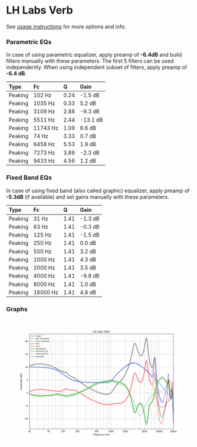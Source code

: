 # LH Labs Verb
See [usage instructions](https://github.com/jaakkopasanen/AutoEq#usage) for more options and info.

### Parametric EQs
In case of using parametric equalizer, apply preamp of **-6.4dB** and build filters manually
with these parameters. The first 5 filters can be used independently.
When using independent subset of filters, apply preamp of **-6.4 dB**.

| Type    | Fc       |    Q | Gain     |
|:--------|:---------|:-----|:---------|
| Peaking | 102 Hz   | 0.24 | -1.5 dB  |
| Peaking | 1035 Hz  | 0.33 | 5.2 dB   |
| Peaking | 3109 Hz  | 2.88 | -9.3 dB  |
| Peaking | 5511 Hz  | 2.44 | -13.1 dB |
| Peaking | 11743 Hz | 1.09 | 6.6 dB   |
| Peaking | 74 Hz    | 3.33 | 0.7 dB   |
| Peaking | 6458 Hz  | 5.53 | 1.9 dB   |
| Peaking | 7273 Hz  | 3.89 | -2.3 dB  |
| Peaking | 9433 Hz  | 4.56 | 1.2 dB   |

### Fixed Band EQs
In case of using fixed band (also called graphic) equalizer, apply preamp of **-5.3dB**
(if available) and set gains manually with these parameters.

| Type    | Fc       |    Q | Gain    |
|:--------|:---------|:-----|:--------|
| Peaking | 31 Hz    | 1.41 | -1.3 dB |
| Peaking | 63 Hz    | 1.41 | -0.3 dB |
| Peaking | 125 Hz   | 1.41 | -1.5 dB |
| Peaking | 250 Hz   | 1.41 | 0.0 dB  |
| Peaking | 500 Hz   | 1.41 | 3.2 dB  |
| Peaking | 1000 Hz  | 1.41 | 4.3 dB  |
| Peaking | 2000 Hz  | 1.41 | 3.5 dB  |
| Peaking | 4000 Hz  | 1.41 | -9.8 dB |
| Peaking | 8000 Hz  | 1.41 | 1.0 dB  |
| Peaking | 16000 Hz | 1.41 | 4.8 dB  |

### Graphs
![](./LH%20Labs%20Verb.png)